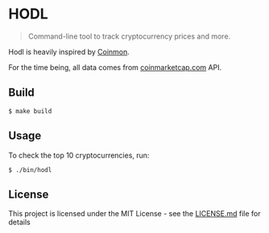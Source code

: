 # HODL
> Command-line tool to track cryptocurrency prices and more.

Hodl is heavily inspired by [Coinmon](https://github.com/bichenkk/coinmon).

For the time being, all data comes from [coinmarketcap.com](https://coinmarketcap.com/) API.

## Build
```shell script
$ make build
```

## Usage
To check the top 10 cryptocurrencies, run:
```shell script
$ ./bin/hodl
```

## License
This project is licensed under the MIT License - see the [LICENSE.md](LICENSE) file for details
